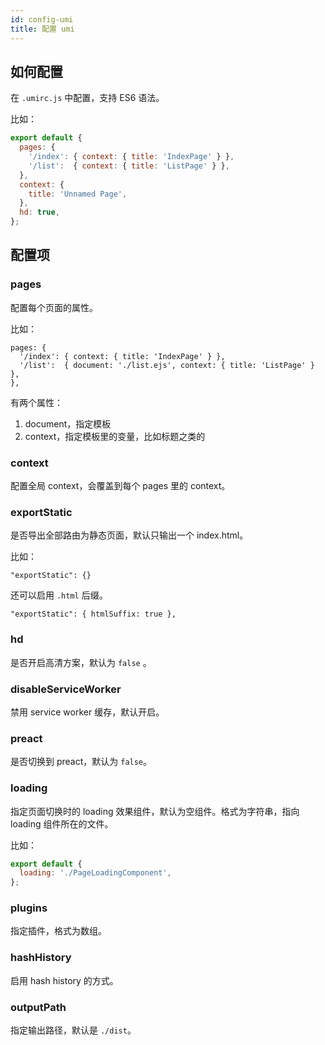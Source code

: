```yaml
---
id: config-umi
title: 配置 umi
---
```


## 如何配置

在 `.umirc.js` 中配置，支持 ES6 语法。

比如：

```js
export default {
  pages: {
    '/index': { context: { title: 'IndexPage' } },
    '/list':  { context: { title: 'ListPage' } },
  },
  context: {
    title: 'Unnamed Page',
  },
  hd: true,
};
```

## 配置项

### pages

配置每个页面的属性。

比如：

```
pages: {
  '/index': { context: { title: 'IndexPage' } },
  '/list':  { document: './list.ejs', context: { title: 'ListPage' } },
},
```

有两个属性：

1. document，指定模板
2. context，指定模板里的变量，比如标题之类的

### context

配置全局 context，会覆盖到每个 pages 里的 context。

### exportStatic

是否导出全部路由为静态页面，默认只输出一个 index.html。

比如：

```
"exportStatic": {}
```

还可以启用 `.html` 后缀。

```
"exportStatic": { htmlSuffix: true },
```

### hd

是否开启高清方案，默认为 `false` 。

### disableServiceWorker

禁用 service worker 缓存，默认开启。

### preact

是否切换到 preact，默认为 `false`。

### loading

指定页面切换时的 loading 效果组件，默认为空组件。格式为字符串，指向 loading 组件所在的文件。

比如：

```js
export default {
  loading: './PageLoadingComponent',
};
```

### plugins

指定插件，格式为数组。

### hashHistory

启用 hash history 的方式。

### outputPath

指定输出路径，默认是 `./dist`。
